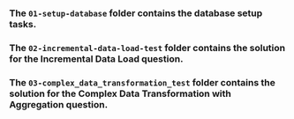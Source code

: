 ### The `01-setup-database` folder contains the database setup tasks.
### The `02-incremental-data-load-test` folder contains the solution for the Incremental Data Load question.
### The `03-complex_data_transformation_test` folder contains the solution for the Complex Data Transformation with Aggregation question.
